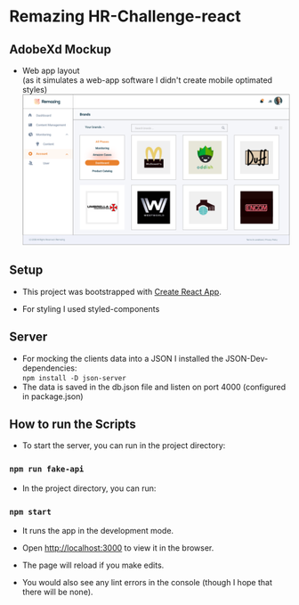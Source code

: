 # Remazing HR-Challenge-react

## AdobeXd Mockup
- Web app layout <br>(as it simulates a web-app software I didn't create mobile optimated styles)
![Mockup](src/images/mockupRemazing.png)

## Setup
- This project was bootstrapped with [Create React App](https://github.com/facebook/create-react-app).

- For styling I used styled-components

## Server
- For mocking the clients data into a JSON I installed the JSON-Dev-dependencies: <br>`npm install -D json-server`
- The data is saved in the db.json file and listen on port 4000 (configured in package.json)


## How to run the Scripts

- To start the server, you can run in the project directory: 

### `npm run fake-api`


- In the project directory, you can run:

### `npm start`

- It runs the app in the development mode.
- Open [http://localhost:3000](http://localhost:3000) to view it in the browser.

- The page will reload if you make edits.
- You would also see any lint errors in the console (though I hope that there will be none).


